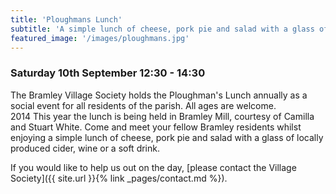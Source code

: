 ```yaml
---
title: 'Ploughmans Lunch'
subtitle: 'A simple lunch of cheese, pork pie and salad with a glass of locally produced cider, wine or a soft drink'
featured_image: '/images/ploughmans.jpg'
---
```


### Saturday 10th September 12:30 - 14:30
 The Bramley Village Society holds the Ploughman's Lunch annually as a social event for all residents of the parish.   All ages are welcome.  
  2014 
 This year the lunch is being held in Bramley Mill, courtesy of Camilla and Stuart White.  Come and meet your fellow Bramley residents whilst enjoying a simple lunch of cheese, pork pie and salad with a glass of locally produced cider, wine or a soft drink.  

 If you would like to help us out on the day, [please contact the Village Society]({{ site.url }}{% link _pages/contact.md %}).


